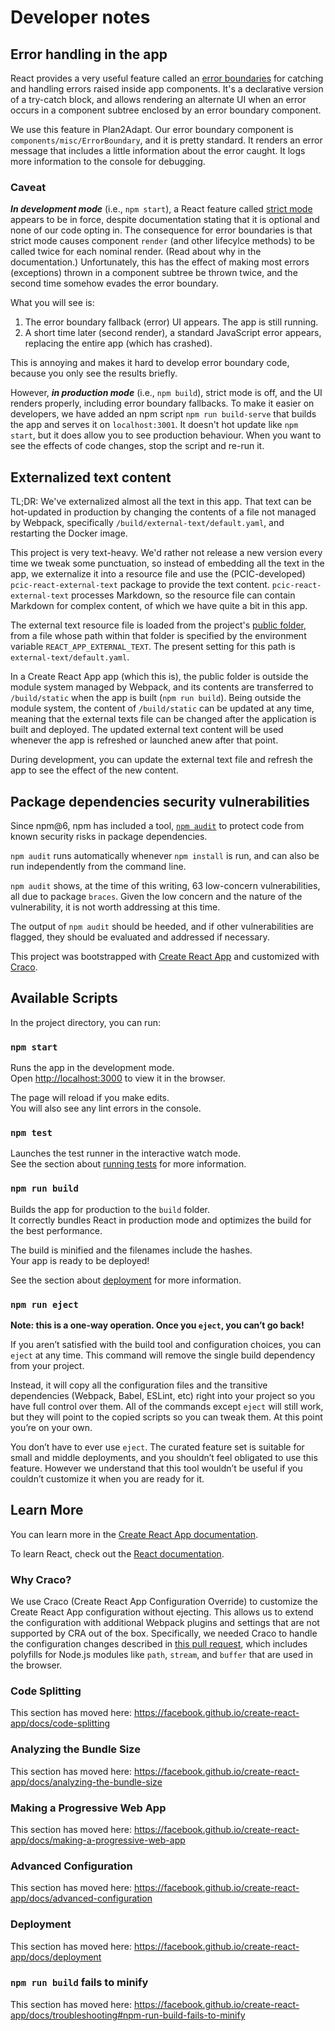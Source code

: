 # Developer notes

## Error handling in the app

React provides a very useful feature called an
[error boundaries](https://reactjs.org/docs/error-boundaries.html)
for catching and handling errors raised inside app components.
It's a declarative version of a try-catch block, and allows rendering an
alternate UI when an error occurs in a component subtree enclosed by
an error boundary component.

We use this feature in Plan2Adapt.
Our error boundary component is `components/misc/ErrorBoundary`, and it is pretty
standard. It renders an error message that includes a little information about
the error caught. It logs more information to the console for debugging.

### Caveat

_**In development mode**_ (i.e., `npm start`), a React feature called
[strict mode](https://reactjs.org/docs/strict-mode.html) appears to be in force,
despite documentation stating that it is optional and none of our code opting in.
The consequence for error boundaries is that strict mode causes component `render`
(and other lifecylce methods) to be called twice for each nominal render.
(Read about why in the documentation.)
Unfortunately, this has the effect of making most errors (exceptions) thrown in a
component subtree be thrown twice, and the second time somehow evades the error boundary.

What you will see is:

1. The error boundary fallback (error) UI appears. The app is still running.
2. A short time later (second render), a standard JavaScript error appears, replacing
   the entire app (which has crashed).

This is annoying and makes it hard to develop error boundary code, because you only see
the results briefly.

However, _**in production mode**_ (i.e., `npm build`), strict mode is off, and the UI
renders properly, including error boundary fallbacks. To make it easier on developers,
we have added an npm script `npm run build-serve` that builds the app and serves it on
`localhost:3001`. It doesn't hot update like `npm start`, but it does allow you to see
production behaviour. When you want to see the effects of code changes, stop the script
and re-run it.

## Externalized text content

TL;DR: We've externalized almost all the text in this app. That text can be hot-updated
in production by changing the contents of a file not managed by Webpack, specifically
`/build/external-text/default.yaml`, and restarting the Docker image.

This project is very text-heavy. We'd rather not release a new version every time we tweak some punctuation,
so instead of embedding all the text in the app, we externalize it into a resource file and use the (PCIC-developed)
`pcic-react-external-text` package to provide the text content. `pcic-react-external-text` processes Markdown,
so the resource file can contain Markdown for complex content, of which we have quite a bit in this app.

The external text resource file is loaded from the project's
[public folder](https://facebook.github.io/create-react-app/docs/using-the-public-folder),
from a file whose path within that folder is specified by the environment variable `REACT_APP_EXTERNAL_TEXT`.
The present setting for this path is `external-text/default.yaml`.

In a Create React App app (which this is), the
public folder is outside the module system managed by Webpack, and its contents are transferred to `/build/static`
when the app is built (`npm run build`).
Being outside the module system, the content of `/build/static` can be updated at any time,
meaning that the external texts file can be changed after the application is built and deployed.
The updated external text content will be used whenever the app is refreshed or launched anew after that point.

During development, you can update the external text file and refresh the app to see the effect of the new content.

## Package dependencies security vulnerabilities

Since npm@6, npm has included a tool,
[`npm audit`](https://blog.npmjs.org/post/173719309445/npm-audit-identify-and-fix-insecure)
to protect code from known security risks in package dependencies.

`npm audit` runs automatically whenever `npm install` is run, and can also
be run independently from the command line.

`npm audit` shows, at the time of this writing, 63 low-concern
vulnerabilities, all due to package `braces`. Given the low concern and the
nature of the vulnerability, it is not worth addressing at this time.

The output of `npm audit` should be heeded, and if other vulnerabilities
are flagged, they should be evaluated and addressed if necessary.

This project was bootstrapped with [Create React App](https://github.com/facebook/create-react-app) and customized with [Craco](https://craco.js.org/docs/).

## Available Scripts

In the project directory, you can run:

### `npm start`

Runs the app in the development mode.<br>
Open [http://localhost:3000](http://localhost:3000) to view it in the browser.

The page will reload if you make edits.<br>
You will also see any lint errors in the console.

### `npm test`

Launches the test runner in the interactive watch mode.<br>
See the section about [running tests](https://facebook.github.io/create-react-app/docs/running-tests) for more information.

### `npm run build`

Builds the app for production to the `build` folder.<br>
It correctly bundles React in production mode and optimizes the build for the best performance.

The build is minified and the filenames include the hashes.<br>
Your app is ready to be deployed!

See the section about [deployment](https://facebook.github.io/create-react-app/docs/deployment) for more information.

### `npm run eject`

**Note: this is a one-way operation. Once you `eject`, you can’t go back!**

If you aren’t satisfied with the build tool and configuration choices, you can `eject` at any time. This command will remove the single build dependency from your project.

Instead, it will copy all the configuration files and the transitive dependencies (Webpack, Babel, ESLint, etc) right into your project so you have full control over them. All of the commands except `eject` will still work, but they will point to the copied scripts so you can tweak them. At this point you’re on your own.

You don’t have to ever use `eject`. The curated feature set is suitable for small and middle deployments, and you shouldn’t feel obligated to use this feature. However we understand that this tool wouldn’t be useful if you couldn’t customize it when you are ready for it.

## Learn More

You can learn more in the [Create React App documentation](https://facebook.github.io/create-react-app/docs/getting-started).

To learn React, check out the [React documentation](https://reactjs.org/).

### Why Craco?

We use Craco (Create React App Configuration Override) to customize the Create React App configuration without ejecting. This allows us to extend the configuration with additional Webpack plugins and settings that are not supported by CRA out of the box. Specifically, we needed Craco to handle the configuration changes described in [this pull request](https://github.com/pacificclimate/plan2adapt-v2/pull/258), which includes polyfills for Node.js modules like `path`, `stream`, and `buffer` that are used in the browser.

### Code Splitting

This section has moved here: https://facebook.github.io/create-react-app/docs/code-splitting

### Analyzing the Bundle Size

This section has moved here: https://facebook.github.io/create-react-app/docs/analyzing-the-bundle-size

### Making a Progressive Web App

This section has moved here: https://facebook.github.io/create-react-app/docs/making-a-progressive-web-app

### Advanced Configuration

This section has moved here: https://facebook.github.io/create-react-app/docs/advanced-configuration

### Deployment

This section has moved here: https://facebook.github.io/create-react-app/docs/deployment

### `npm run build` fails to minify

This section has moved here: https://facebook.github.io/create-react-app/docs/troubleshooting#npm-run-build-fails-to-minify
